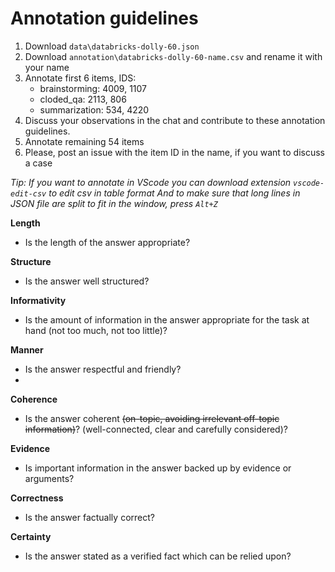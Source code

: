 # Annotation guidelines

1. Download `data\databricks-dolly-60.json`
2. Download `annotation\databricks-dolly-60-name.csv` and rename it with your name
3. Annotate first 6 items, IDS:
    - brainstorming: 4009, 1107
    - cloded_qa: 2113, 806
    - summarization: 534, 4220
4. Discuss your observations in the chat and contribute to these annotation guidelines.
5. Annotate remaining 54 items
5. Please, post an issue with the item ID in the name, if you want to discuss a case

*Tip: If you want to annotate in VScode you can download extension `vscode-edit-csv` to edit csv in table format
And to make sure that long lines in JSON file are split to fit in the window, press `Alt+Z`*  

**Length**
- Is the length of the answer appropriate?

**Structure**
- Is the answer well structured?

**Informativity**
- Is the amount of information in the answer appropriate for the task at hand (not too much,
not too little)?

**Manner**
- Is the answer respectful and friendly?
- 
**Coherence**
- Is the answer coherent ~~(on-topic, avoiding irrelevant off-topic information)~~?
  (well-connected, clear and carefully considered)?

**Evidence**
- Is important information in the answer backed up by evidence or arguments?

**Correctness**
- Is the answer factually correct?

**Certainty** 
- Is the answer stated as a verified fact which can be relied upon?
